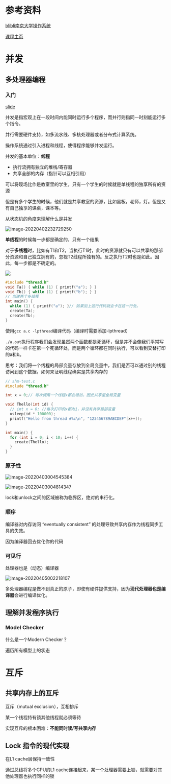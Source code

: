 # 参考资料

[blibli南京大学操作系统](https://space.bilibili.com/202224425)

[课程主页](http://jyywiki.cn/OS/2022/)

# 并发

## 多处理器编程

### 入门

[slide](http://jyywiki.cn/OS/2022/slides/3.slides#/2/6)

并发是指宏观上在一段时间内能同时运行多个程序，而并行则指同一时刻能运行多个指令。

并行需要硬件支持，如多流水线、多核处理器或者分布式计算系统。

操作系统通过引入进程和线程，使得程序能够并发运行。

并发的基本单位：**线程**

- 执行流拥有独立的堆栈/寄存器
- 共享全部的内存（指针可以互相引用）

可以将现场比作是教室里的学生，只有一个学生的时候就是单线程的独享所有的资源

但是有多个学生的时候，他们就是共享教室的资源，比如黑板，老师，灯。但是又有自己独享的课桌，课本等。

从状态机的角度来理解什么是并发

 ![image-20220402232729250](./picture/1.png)

**单线程**的时候每一步都是确定的，只有一个结果

对于**多线程**时，比如有T1和T2，当执行T1时，此时的资源就只有可以共享的那部分资源和自己独立拥有的，忽视T2线程所独有的。反之执行T2时也是如此。因此，每一步都是不确定的。

![](./picture/2.png)

```c
#include "thread.h"
void Ta() { while (1) { printf("a"); } }
void Tb() { while (1) { printf("b"); } }
// 创建两个多线程
int main() {
  while (1) { printf("a"); }// 如果加上这行代码就会卡在这一行处。
  create(Ta);
  create(Tb);
}
```

使用`gcc a.c -lpthread`编译代码（编译时需要添加-lpthread）

`./a.out`执行程序我们会发现虽然两个函数都是死循环，但是并不会像我们平常写的代码一样卡在第一个死循环处，而是两个循环都在同时执行，可以看到交替打印的a和b。

思考：我们将一个线程的局部变量存放到全局变量中，我们是否可以通过别的线程访问到这个数据。如何来证明线程确实是共享内存的

```c
// shm-test.c
#include "thread.h"

int x = 0;// 每次调用一个线程x都会增加，因此共享里全局变量

void Thello(int id) {
  // int x = 0; //每次打印的x都为1，并没有共享局部变量
  usleep(id * 100000);
  printf("Hello from thread #%c\n", "123456789ABCDEF"[x++]);
}

int main() {
  for (int i = 0; i < 10; i++) {
    create(Thello);
  }
}
```

### 原子性

![image-20220403004545384](./picture/3.png)

![image-20220403004814347](./picture/4.png)

lock和unlock之间的区域被称为临界区，绝对的串行化。

### 顺序

编译器对内存访问 “eventually consistent” 的处理导致共享内存作为线程同步工具的失效。

因为编译器回去优化你的代码
### 可见行
处理器也是（动态）编译器

![image-20220405002218107](./picture/5.png)

多处理器编程是做不到真正的原子，即使有硬件提供支持，因为**现代处理器也是编译器**会进行编译优化。

## 理解并发程序执行

### Model Checker

什么是一个Modern Checker？

遍历所有模型上的状态

# 互斥

## 共享内存上的互斥

互斥（mutual exclusion），互相排斥

某一个线程持有锁其他线程就必须等待

实现互斥的根本困难：**不能同时读/写共享内存**

## Lock 指令的现代实现

在L1 cache层保持一致性

通过总线将多个CPU的L1 cache连接起来，某一个处理器需要上锁，就需要对其他处理器也执行同样的锁

